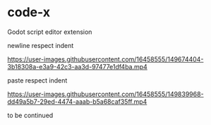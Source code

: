 # code-x
Godot script editor extension


newline respect indent

https://user-images.githubusercontent.com/16458555/149674404-3b18308a-e3a9-42c3-aa3d-97477e1df4ba.mp4


paste respect indent

https://user-images.githubusercontent.com/16458555/149839968-dd49a5b7-29ed-4474-aaab-b5a68caf35ff.mp4




to be continued
